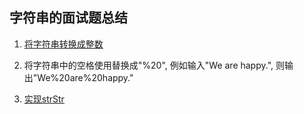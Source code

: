 ## 字符串的面试题总结

1. [将字符串转换成整数](https://leetcode.com/problems/string-to-integer-atoi)

2. 将字符串中的空格使用替换成"%20", 例如输入"We are happy.", 则输出"We%20are%20happy."

3. [实现strStr](https://leetcode.com/problems/implement-strstr/)

